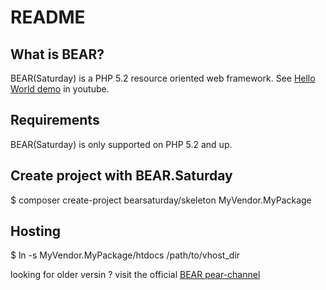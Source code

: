 README
======

What is BEAR?
-----------------

BEAR(Saturday) is a PHP 5.2 resource oriented web framework.
See [Hello World demo][2] in youtube. 

Requirements
------------

BEAR(Saturday) is only supported on PHP 5.2 and up.

Create project with BEAR.Saturday
-------------
$ composer create-project bearsaturday/skeleton MyVendor.MyPackage

Hosting
-------------
$ ln -s MyVendor.MyPackage/htdocs /path/to/vhost_dir

looking for older versin ? visit the official [BEAR pear-channel][1]

[1]: http://www.bear-project.net/
[2]: http://www.youtube.com/watch?v=NKdiNdNbH0Y

